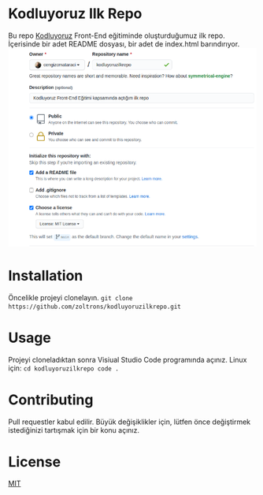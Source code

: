 # Kodluyoruz Ilk Repo
Bu repo [Kodluyoruz](https://www.kodluyoruz.org/) Front-End eğitiminde oluşturduğumuz ilk repo. İçerisinde bir adet README dosyası, bir adet de index.html barındırıyor.
![Resim](https://github.com/Kodluyoruz/taskforce/blob/main/git/odev1/figures/github.png)
# Installation
Öncelikle projeyi clonelayın.
`git clone https://github.com/zoltrons/kodluyoruzilkrepo.git`
# Usage
Projeyi cloneladıktan sonra Visiual Studio Code programında açınız.
Linux için:
`cd kodluyoruzilkrepo
code . `
# Contributing
Pull requestler kabul edilir. Büyük değişiklikler için, lütfen önce değiştirmek istediğinizi tartışmak için bir konu açınız.
# License
[MIT](https://choosealicense.com/licenses/mit/)